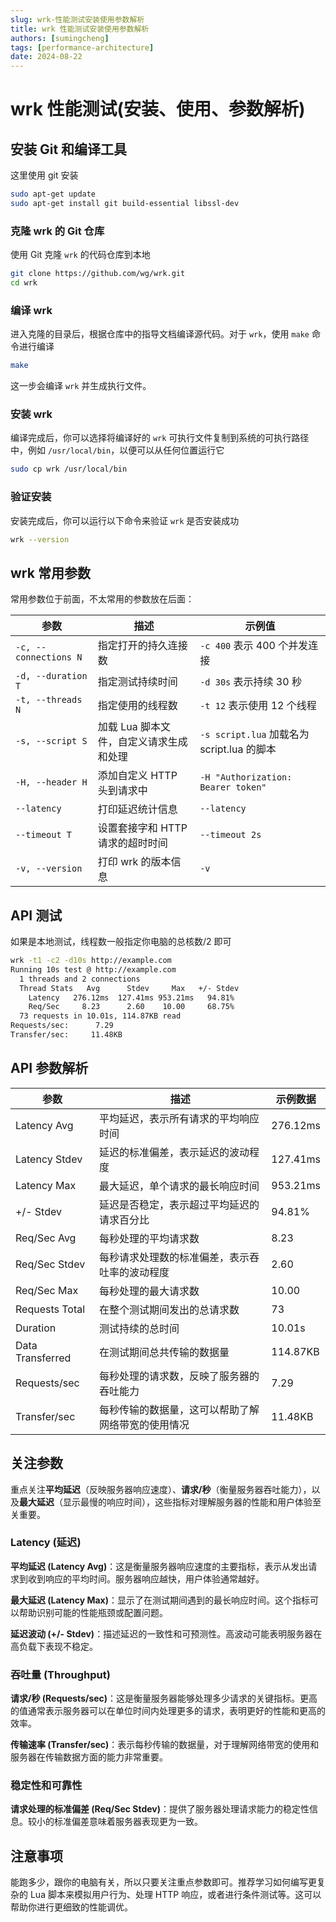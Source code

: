 ```yaml
---
slug: wrk-性能测试安装使用参数解析
title: wrk 性能测试安装使用参数解析
authors: [sumingcheng]
tags: [performance-architecture]
date: 2024-08-22
---
```


# wrk 性能测试(安装、使用、参数解析)

## 安装 Git 和编译工具

这里使用 git 安装

```bash
sudo apt-get update
sudo apt-get install git build-essential libssl-dev
```

### 克隆 wrk 的 Git 仓库

使用 Git 克隆 `wrk` 的代码仓库到本地

```bash
git clone https://github.com/wg/wrk.git
cd wrk
```

### 编译 wrk

进入克隆的目录后，根据仓库中的指导文档编译源代码。对于 `wrk`，使用 `make` 命令进行编译

```bash
make
```

这一步会编译 `wrk` 并生成执行文件。

### 安装 wrk

编译完成后，你可以选择将编译好的 `wrk` 可执行文件复制到系统的可执行路径中，例如 `/usr/local/bin`，以便可以从任何位置运行它

```bash
sudo cp wrk /usr/local/bin
```

### 验证安装

安装完成后，你可以运行以下命令来验证 `wrk` 是否安装成功

```bash
wrk --version
```

## wrk 常用参数

常用参数位于前面，不太常用的参数放在后面：

| 参数                  | 描述                                    | 示例值                                     |
| --------------------- | --------------------------------------- | ------------------------------------------ |
| `-c, --connections N` | 指定打开的持久连接数                    | `-c 400` 表示 400 个并发连接               |
| `-d, --duration T`    | 指定测试持续时间                        | `-d 30s` 表示持续 30 秒                    |
| `-t, --threads N`     | 指定使用的线程数                        | `-t 12` 表示使用 12 个线程                 |
| `-s, --script S`      | 加载 Lua 脚本文件，自定义请求生成和处理 | `-s script.lua` 加载名为 script.lua 的脚本 |
| `-H, --header H`      | 添加自定义 HTTP 头到请求中              | `-H "Authorization: Bearer token"`         |
| `--latency`           | 打印延迟统计信息                        | `--latency`                                |
| `--timeout T`         | 设置套接字和 HTTP 请求的超时时间        | `--timeout 2s`                             |
| `-v, --version`       | 打印 wrk 的版本信息                     | `-v`                                       |

## API 测试

如果是本地测试，线程数一般指定你电脑的总核数/2 即可

```bash
wrk -t1 -c2 -d10s http://example.com
Running 10s test @ http://example.com
  1 threads and 2 connections
  Thread Stats   Avg      Stdev     Max   +/- Stdev
    Latency   276.12ms  127.41ms 953.21ms   94.81%
    Req/Sec     8.23      2.60    10.00     68.75%
  73 requests in 10.01s, 114.87KB read
Requests/sec:      7.29
Transfer/sec:     11.48KB
```

## API 参数解析

| 参数             | 描述                                               | 示例数据 |
| ---------------- | -------------------------------------------------- | -------- |
| Latency Avg      | 平均延迟，表示所有请求的平均响应时间               | 276.12ms |
| Latency Stdev    | 延迟的标准偏差，表示延迟的波动程度                 | 127.41ms |
| Latency Max      | 最大延迟，单个请求的最长响应时间                   | 953.21ms |
| +/- Stdev        | 延迟是否稳定，表示超过平均延迟的请求百分比         | 94.81%   |
| Req/Sec Avg      | 每秒处理的平均请求数                               | 8.23     |
| Req/Sec Stdev    | 每秒请求处理数的标准偏差，表示吞吐率的波动程度     | 2.60     |
| Req/Sec Max      | 每秒处理的最大请求数                               | 10.00    |
| Requests Total   | 在整个测试期间发出的总请求数                       | 73       |
| Duration         | 测试持续的总时间                                   | 10.01s   |
| Data Transferred | 在测试期间总共传输的数据量                         | 114.87KB |
| Requests/sec     | 每秒处理的请求数，反映了服务器的吞吐能力           | 7.29     |
| Transfer/sec     | 每秒传输的数据量，这可以帮助了解网络带宽的使用情况 | 11.48KB  |

## 关注参数

重点关注**平均延迟**（反映服务器响应速度）、**请求/秒**（衡量服务器吞吐能力），以及**最大延迟**（显示最慢的响应时间），这些指标对理解服务器的性能和用户体验至关重要。

### Latency (延迟)

**平均延迟 (Latency Avg)**：这是衡量服务器响应速度的主要指标，表示从发出请求到收到响应的平均时间。服务器响应越快，用户体验通常越好。

**最大延迟 (Latency Max)**：显示了在测试期间遇到的最长响应时间。这个指标可以帮助识别可能的性能瓶颈或配置问题。

**延迟波动 (+/- Stdev)**：描述延迟的一致性和可预测性。高波动可能表明服务器在高负载下表现不稳定。

### 吞吐量 (Throughput)

**请求/秒 (Requests/sec)**：这是衡量服务器能够处理多少请求的关键指标。更高的值通常表示服务器可以在单位时间内处理更多的请求，表明更好的性能和更高的效率。

**传输速率 (Transfer/sec)**：表示每秒传输的数据量，对于理解网络带宽的使用和服务器在传输数据方面的能力非常重要。

### 稳定性和可靠性

**请求处理的标准偏差 (Req/Sec Stdev)**：提供了服务器处理请求能力的稳定性信息。较小的标准偏差意味着服务器表现更为一致。

## 注意事项

能跑多少，跟你的电脑有关，所以只要关注重点参数即可。推荐学习如何编写更复杂的 Lua 脚本来模拟用户行为、处理 HTTP 响应，或者进行条件测试等。这可以帮助你进行更细致的性能调优。
